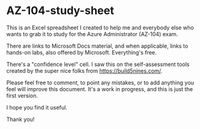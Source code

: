 # AZ-104-study-sheet

This is an Excel spreadsheet I created to help me and everybody else who wants to grab it to study for the Azure Administrator (AZ-104) exam.

There are links to Microsoft Docs material, and when applicable, links to hands-on labs, also offered by Microsoft. Everything's free.

There's a "confidence level" cell. I saw this on the self-assessment tools created by the super nice folks from https://build5nines.com/.

Please feel free to comment, to point any mistakes, or to add anything you feel will improve this document. It's a work in progress, and this is just the first version.

I hope you find it useful.

Thank you!
